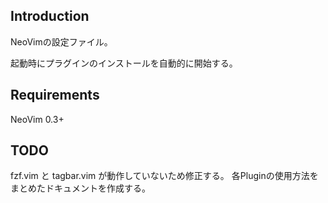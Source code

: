 ## Introduction
NeoVimの設定ファイル。

起動時にプラグインのインストールを自動的に開始する。


## Requirements
NeoVim 0.3+


## TODO
fzf.vim と tagbar.vim が動作していないため修正する。
各Pluginの使用方法をまとめたドキュメントを作成する。
